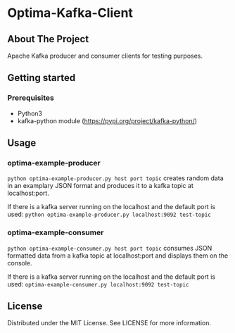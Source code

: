 # Optima-Kafka-Client

## About The Project
Apache Kafka producer and consumer clients for testing purposes.

## Getting started
### Prerequisites
* Python3
* kafka-python module (https://pypi.org/project/kafka-python/)

## Usage
### optima-example-producer
`python optima-example-producer.py host port topic` creates random data in an examplary JSON format and produces it to a kafka topic at localhost:port.

If there is a kafka server running on the localhost and the default port is used:
`python optima-example-producer.py localhost:9092 test-topic`

### optima-example-consumer
`python optima-example-consumer.py host port topic` consumes JSON formatted data from a kafka topic at localhost:port and displays them on the console.

If there is a kafka server running on the localhost and the default port is used:
`optima-example-consumer.py localhost:9092 test-topic`

## License
Distributed under the MIT License. See LICENSE for more information.
